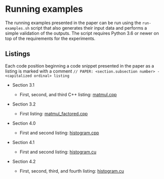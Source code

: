 # Running examples

The running examples presented in the paper can be run using the `run-examples.sh` script that also generates their input data and performs a simple validation of the outputs. The script requires Python 3.6 or newer on top of the requirements for the experiments.


## Listings

Each code position beginning a code snippet presented in the paper as a listing is marked with a comment `// PAPER: <section.subsection number> - <capitalized ordinal> listing`

- Section 3.1

  - First, second, and third C++ listing: [matmul.cpp](matmul.cpp)

- Section 3.2

  - First listing: [matmul_factored.cpp](matmul_factored.cpp)

- Section 4.0

  - First and second listing: [histogram.cpp](histogram.cpp)

- Section 4.1

  - First and second listing: [histogram.cu](histogram.cu)

- Section 4.2

  - First, second, third, and fourth listing: [histogram.cu](histogram.cu)
